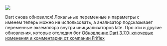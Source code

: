 <!--2025-02-12 14:05:43-->
<div class="yb">
  <div class="rss smaller1 habr"><img src="https://habrastorage.org/getpro/habr/upload_files/6e5/52c/527/6e552c527249538fd5eba3e665268a91.jpg" /><p>Dart снова обновился! Локальные переменные и параметры с именем&nbsp;теперь можно не использовать, а анализатор подсказывает переменные экземпляра внутри инициализаторов&nbsp;late. Про эти и другие обновления, которые отследил бот <a... <br><a class="light" href="https://habr.com/ru/companies/friflex/news/881838/?utm_source=habrahabr&utm_medium=rss&utm_campaign=881838">Обновление Dart 3.7.0: ключевые изменения и комментарии от компании Friflex</a></div>
</div>
